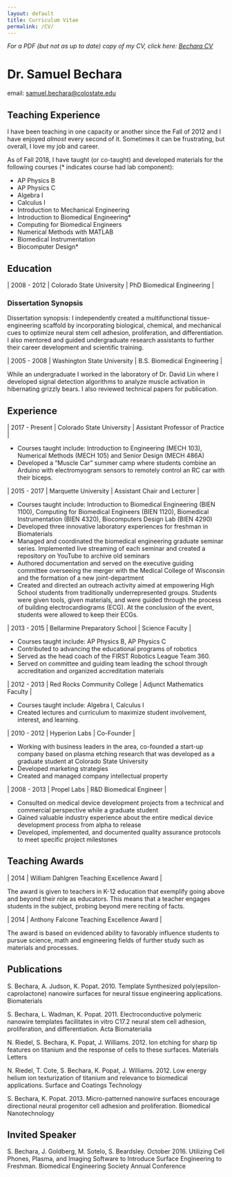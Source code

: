 ```yaml
---
layout: default
title: Curriculum Vitae
permalink: /CV/
---
```

*For a PDF (but not as up to date) copy of my CV, click here: [Bechara CV](http://www.engr.colostate.edu/me/wp-content/uploads/2017/08/becharaCV.pdf "Dr. Bechara's CV")*

# Dr. Samuel Bechara

email: samuel.bechara@colostate.edu

## Teaching Experience
I have been teaching in one capacity or another since the Fall of 2012 and I have enjoyed *almost* every second of it. Sometimes it can be frustrating, but overall, I love my job and career.

As of Fall 2018, I have taught (or co-taught) and developed materials for the following courses 
(* indicates course had lab component):
* AP Physics B
* AP Physics C
* Algebra I
* Calculus I
* Introduction to Mechanical Engineering
* Introduction to Biomedical Engineering*
* Computing for Biomedical Engineers
* Numerical Methods with MATLAB
* Biomedical Instrumentation
* Biocomputer Design*


## Education

| 2008 - 2012 | Colorado State University | PhD Biomedical Engineering |

### Dissertation Synopsis

Dissertation synopsis: I independently created a multifunctional tissue-engineering scaffold by incorporating biological, chemical, and mechanical cues to optimize neural stem cell adhesion, proliferation, and differentiation. I also mentored and guided undergraduate research assistants to further their career development and scientific training.

| 2005 - 2008 | Washington State University | B.S. Biomedical Engineering |

While an undergraduate I worked in the laboratory of Dr. David Lin where I developed signal detection algorithms to analyze muscle activation in hibernating grizzly bears. I also reviewed technical papers for publication.

## Experience

| 2017 - Present | Colorado State University | Assistant Professor of Practice |

* Courses taught include: Introduction to Engineering (MECH 103), Numerical Methods (MECH 105) and Senior Design (MECH 486A)
* Developed a “Muscle Car” summer camp where students combine an Arduino with electromyogram sensors to remotely control an RC car with their biceps.

| 2015 - 2017 | Marquette University | Assistant Chair and Lecturer |

* Courses taught include: Introduction to Biomedical Engineering (BIEN 1100), Computing for Biomedical Engineers (BIEN 1120), Biomedical Instrumentation (BIEN 4320), Biocomputers Design Lab (BIEN 4290)
* Developed three innovative laboratory experiences for freshman in Biomaterials
* Managed and coordinated the biomedical engineering graduate seminar series. Implemented live streaming of each seminar and created a repository on YouTube to archive old seminars
* Authored documentation and served on the executive guiding committee overseeing the merger with the Medical College of Wisconsin and the formation of a new joint-department
* Created and directed an outreach activity aimed at empowering High School students from traditionally underrepresented groups. Students were given tools, given materials, and were guided through the process of building electrocardiograms (ECG). At the conclusion of the event, students were allowed to keep their ECGs.

| 2013 - 2015 | Bellarmine Preparatory School | Science Faculty |

* Courses taught include: AP Physics B, AP Physics C
* Contributed to advancing the educational programs of robotics
* Served as the head coach of the FIRST Robotics League Team 360.
* Served on committee and guiding team leading the school through accreditation and organized accreditation materials

| 2012 - 2013 | Red Rocks Community College | Adjunct Mathematics Faculty |

* Courses taught include: Algebra I, Calculus I
* Created lectures and curriculum to maximize student involvement, interest, and learning.

| 2010 - 2012 | Hyperion Labs | Co-Founder |

* Working with business leaders in the area, co-founded a start-up company based on plasma etching research that was developed as a graduate student at Colorado State University
* Developed marketing strategies
* Created and managed company intellectual property

| 2008 - 2013 | Propel Labs | R&D Biomedical Engineer |

* Consulted on medical device development projects from a technical and commercial perspective while a graduate student
* Gained valuable industry experience about the entire medical device development process from alpha to release
* Developed, implemented, and documented quality assurance protocols to meet specific project milestones

## Teaching Awards

| 2014 | William Dahlgren Teaching Excellence Award |

The award is given to teachers in K-12 education that exemplify going above and beyond their role as educators. This means that a teacher engages students in the subject, probing beyond mere reciting of facts.

| 2014 | Anthony Falcone Teaching Excellence Award |

The award is based on evidenced ability to favorably influence students to pursue science, math and engineering fields of further study such as materials and processes.

## Publications

S. Bechara, A. Judson, K. Popat. 2010. Template Synthesized poly(epsilon-caprolactone) nanowire surfaces for neural tissue engineering applications. Biomaterials

S. Bechara, L. Wadman, K. Popat. 2011. Electroconductive polymeric nanowire templates facilitates in vitro C17.2 neural stem cell adhesion, proliferation, and differentiation.  Acta Biomaterialia

N. Riedel, S. Bechara, K. Popat, J. Williams. 2012. Ion etching for sharp tip features on titanium and the response of cells to these surfaces. Materials Letters

N. Riedel, T. Cote, S. Bechara, K. Popat, J. Williams. 2012. Low energy helium ion texturization of titanium and relevance to biomedical applications. Surface and Coatings Technology

S. Bechara, K. Popat. 2013. Micro-patterned nanowire surfaces encourage directional neural progenitor cell adhesion and proliferation. Biomedical Nanotechnology

## Invited Speaker

S. Bechara, J. Goldberg, M. Sotelo, S. Beardsley. October 2016. Utilizing Cell Phones, Plasma, and Imaging Software to Introduce Surface Engineering to Freshman. Biomedical Engineering Society Annual Conference